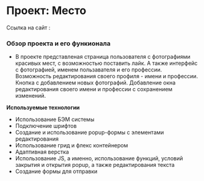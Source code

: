 # Проект: Место
Ссылка на сайт :

### Обзор проекта и его функионала

* В проекте представленая страница пользователя с фотографиями красивых мест, с возможностью поставить лайк.
А также интерфейс с фотографией, именем пользавателя и его профессии. Возможность редактирования своего профиля - имени и профессии.
Кнопка с добавлением новых фотографий. Добавление окна редактирования своего имени и профессии с сохранением изменений.




**Используемые технологии**

* Использование БЭМ системы
* Подключение шрифтов
* Создание и использование popup-формы с элементами редактирования
* Использование грид и флекс контейнером
* Адаптивная верстка
* Использование JS, а именно, использование функций, условий закрытия и открытия popup, а также редактирования текста
* Создание формы для отправки 

